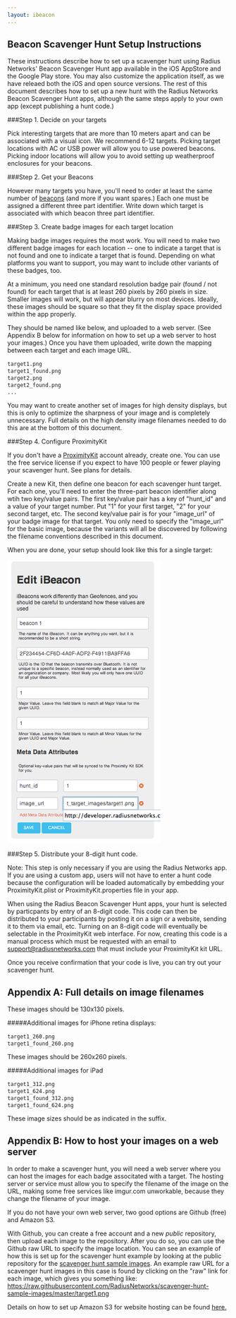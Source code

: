 ```yaml
---
layout: ibeacon
---
```



## Beacon Scavenger Hunt Setup Instructions

These instructions describe how to set up a scavenger hunt using Radius Networks' Beacon Scavenger Hunt app available in the iOS AppStore and the Google Play store.
You may also customize the application itself, as we have releaed both the iOS and open source versions.  The rest of this document
describes how to set up a new hunt with the Radius Networks Beacon Scavenger Hunt apps, although the same steps apply to your own app (except
publishing a hunt code.)

###Step 1. Decide on your targets

Pick interesting targets that are more than 10 meters apart and can be associated with a visual icon.  We recommend 6-12 targets.  Picking target locations
with AC or USB power will allow you to use powered beacons.  Picking indoor locations will allow you to avoid setting up weatherproof enclosures
for your beacons.

###Step 2. Get your Beacons

However many targets you have, you'll need to order at least the same number of [beacons](http://store.radiusnetworks.com/collections/all) (and more if you want spares.)  Each one must be assigned a different
three part identifier.  Write down which target is associated with which beacon three part identifier.

###Step 3. Create badge images for each target location

Making badge images requires the most work.  You will need to make two different badge images for each location -- one to indicate a target that is not
found and one to indicate a target that is found.  Depending on what platforms you want to support, you may want to include other variants of these badges, too.

At a minimum, you need one standard resolution badge pair (found / not found) for each target that is at least 260 pixels by 260 pixels in size. Smaller images will work, but will appear blurry on most devices. Ideally, these images should be square so that they fit the display space provided within the app properly. 

They should be named like below, and uploaded to a web server.  (See Appendix B below for information on how to set up a web server to host your images.)   Once you have them uploaded, write down the mapping between each target and each image URL.

    target1.png
    target1_found.png
    target2.png
    target2_found.png
    ...


You may want to create another set of images for high density displays, but this is only to optimize the sharpness of your image and is completely unnecessary. Full details on the high density image filenames needed to do this are at the bottom of this document.


###Step 4. Configure ProximityKit

If you don't have a [ProximityKit](http://www.proximitykit.com) account already, create one.  You can use the free service license if you expect to have 100 people or fewer playing your scavenger hunt.  See plans for details.

Create a new Kit, then define one beacon for each scavenger hunt target.  For each one, you'll need to enter the three-part beacon identifier along wtih two key/value pairs.  The first key/value pair
has a key of "hunt_id" and a value of your target number.  Put "1" for your first target, "2" for your second target, etc.  The second key/value pair is for your "image_url" of your badge image for that target.  You only need to
specify the "image_url" for the basic image, because the variants will all be discovered by following the filename conventions described in this document.

When you are done, your setup should look like this for a single target:

<img src='images/scavengerhunt-pk-setup.png'/>

###Step 5. Distribute your 8-digit hunt code.

Note:  This step is only necessary if you are using the Radius Networks app.  If you are using a custom app, users will not have to enter a hunt code because the configuration will
be loaded automatically by embedding your ProximityKit.plist or ProximityKit.properties file in your app.

When using the Radius Beacon Scavenger Hunt apps, your hunt is selected by particpants by entry of an 8-digit code.  This code can then be distributed to your
participants by posting it on a sign or a website, sending it to them via email, etc.  Turning on an 8-digit code will eventually be selectable in the ProximityKit web interface.  For now, creating this code is a manual process which must be requested with an email to support@radiusnetworks.com that must include your ProximityKit kit URL.

Once you receive confirmation that your code is live, you can try out your scavenger hunt.



## Appendix A:  Full details on image filenames

These images should be 130x130 pixels.

#####Additional images for iPhone retina displays:

    target1_260.png
    target1_found_260.png

These images should be 260x260 pixels.

#####Additional images for iPad

    target1_312.png
    target1_624.png
    target1_found_312.png
    target1_found_624.png

These image sizes should be as indicated in the suffix.

## Appendix B: How to host your images on a web server

In order to make a scavenger hunt, you will need a web server where you can host the images for each badge associtated with a target.  The hosting server or service must allow you to specify the filename of the image on the URL, making some free services like imgur.com unworkable, because they change the filename of your image.

If you do not have your own web server, two good options are Github (free) and Amazon S3.  

With Github, you can create a free account and a new *public* repository, then upload each image to the repository.  After you do so, you can use the Github raw URL to specify the image location.  You can see an example of how this is set up for the scavenger hunt example by looking at the public repository for the [scavenger hunt sample images](https://github.com/RadiusNetworks/scavenger-hunt-sample-images).  An example raw URL for a scavenger hunt images in this case is found by clicking on the "raw" link for each image, which gives you something like: https://raw.githubusercontent.com/RadiusNetworks/scavenger-hunt-sample-images/master/target1.png

Details on how to set up Amazon S3 for website hosting can be found [here.](http://docs.aws.amazon.com/AmazonS3/latest/dev/WebsiteHosting.html)


